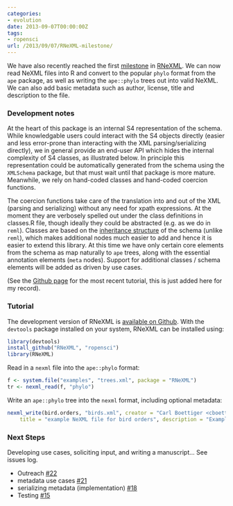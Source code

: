 ```yaml
---
categories:
- evolution
date: 2013-09-07T00:00:00Z
tags:
- ropensci
url: /2013/09/07/RNeXML-milestone/
---
```


We have also recently reached the first
[milestone](https://github.com/ropensci/RNeXML/issues?milestone=1&state=closed)
in [RNeXML](https://github.com/ropensci/RNeXML). We can now read NeXML
files into R and convert to the popular `phylo` format from the `ape`
package, as well as writing the `ape::phylo` trees out into valid NeXML.
We can also add basic metadata such as author, license, title and
description to the file.


### Development notes

At the heart of this package is an internal S4 representation of the
schema.  While knowledgable users could interact with the S4 objects
directly (easier and less error-prone than interacting with the XML
parsing/serializing directly), we in general provide an end-user API
which hides the internal complexity of S4 classes, as illustrated below.
In principle this representation could be automatically generated from
the schema using the `XMLSchema` package, but that must wait until that
package is more mature.  Meanwhile, we rely on hand-coded classes and
hand-coded coercion functions.

The coercion functions take care of the translation into and out of the
XML (parsing and serializing) without any need for xpath expressions.
At the moment they are verbosely spelled out under the class
definitions in classes.R file, though ideally they could be abstracted
(e.g. as we do in `reml`).  Classes are based on the [inheritance
structure](https://github.com/ropensci/RNeXML/issues/1#issuecomment-22867535)
of the schema (unlike `reml`), which makes additional nodes much easier
to add and hence it is easier to extend this library. At this time
we have only certain core elements from the schema as map naturally to
`ape` trees, along with the essential annotation elements (`meta` nodes).
Support for additional classes / schema elements will be added as driven
by use cases.





(See the [Github page](https://github.com/ropensci/RNeXML) for the most recent tutorial, this is just added  here for my record).  

### Tutorial

The development version of RNeXML is [available on Github](https://github.com/ropensci/RNeXML).  With the `devtools` package installed on your system, RNeXML can be installed using:


```r
library(devtools)
install_github("RNeXML", "ropensci")
library(RNeXML)
```


Read in a `nexml` file into the `ape::phylo` format:


```r
f <- system.file("examples", "trees.xml", package = "RNeXML")
tr <- nexml_read(f, "phylo")
```

Write an `ape::phylo` tree into the `nexml` format, including optional metadata:


```r
nexml_write(bird.orders, "birds.xml", creator = "Carl Boettiger <cboettig@ropensci.org>", 
    title = "example NeXML file for bird orders", description = "Example phylogeny taken from the ape documentation showing the major bird orders")
```


### Next Steps

Developing use cases, soliciting input, and writing a manuscript... See issues log.  

- Outreach [#22](https://github.com/ropensci/RNeXML/issues/22)
- metadata use cases [#21](https://github.com/ropensci/RNeXML/issues/21)
- serializing metadata (implementation) [#18](https://github.com/ropensci/RNeXML/issues/18)
- Testing  [#15](https://github.com/ropensci/RNeXML/issues/15)





